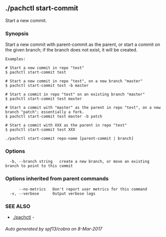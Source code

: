 ## ./pachctl start-commit

Start a new commit.

### Synopsis


Start a new commit with parent-commit as the parent, or start a commit on the given branch; if the branch does not exist, it will be created.

	Examples:

	# Start a new commit in repo "test"
	$ pachctl start-commit test

	# Start a new commit in repo "test", on a new branch "master"
	$ pachctl start-commit test -b master

	# Start a commit in repo "test" on an existing branch "master"
	$ pachctl start-commit test master

	# Start a commit with "master" as the parent in repo "test", on a new branch "patch"; essentially a fork.
	$ pachctl start-commit test master -b patch

	# Start a commit with XXX as the parent in repo "test"
	$ pachctl start-commit test XXX
	

```
./pachctl start-commit repo-name [parent-commit | branch]
```

### Options

```
  -b, --branch string   create a new branch, or move an existing branch to point to this commit
```

### Options inherited from parent commands

```
      --no-metrics   Don't report user metrics for this command
  -v, --verbose      Output verbose logs
```

### SEE ALSO
* [./pachctl](./pachctl.md)	 - 

###### Auto generated by spf13/cobra on 8-Mar-2017
